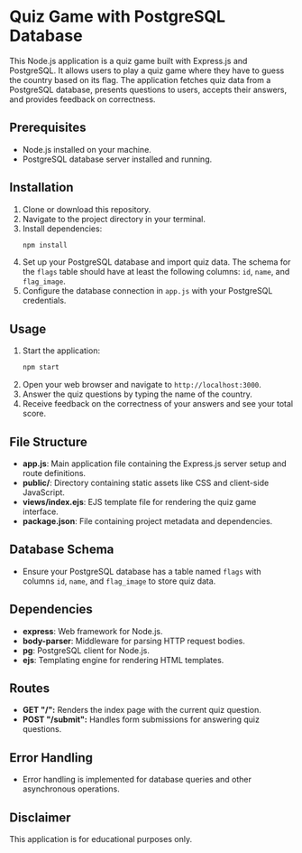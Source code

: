 # Quiz Game with PostgreSQL Database

This Node.js application is a quiz game built with Express.js and PostgreSQL. It allows users to play a quiz game where they have to guess the country based on its flag. The application fetches quiz data from a PostgreSQL database, presents questions to users, accepts their answers, and provides feedback on correctness.

## Prerequisites
- Node.js installed on your machine.
- PostgreSQL database server installed and running.

## Installation
1. Clone or download this repository.
2. Navigate to the project directory in your terminal.
3. Install dependencies:
    ```bash
    npm install
    ```
4. Set up your PostgreSQL database and import quiz data. The schema for the `flags` table should have at least the following columns: `id`, `name`, and `flag_image`.
5. Configure the database connection in `app.js` with your PostgreSQL credentials.

## Usage
1. Start the application:
    ```bash
    npm start
    ```
2. Open your web browser and navigate to `http://localhost:3000`.
3. Answer the quiz questions by typing the name of the country.
4. Receive feedback on the correctness of your answers and see your total score.

## File Structure
- **app.js**: Main application file containing the Express.js server setup and route definitions.
- **public/**: Directory containing static assets like CSS and client-side JavaScript.
- **views/index.ejs**: EJS template file for rendering the quiz game interface.
- **package.json**: File containing project metadata and dependencies.

## Database Schema
- Ensure your PostgreSQL database has a table named `flags` with columns `id`, `name`, and `flag_image` to store quiz data.

## Dependencies
- **express**: Web framework for Node.js.
- **body-parser**: Middleware for parsing HTTP request bodies.
- **pg**: PostgreSQL client for Node.js.
- **ejs**: Templating engine for rendering HTML templates.

## Routes
- **GET "/":** Renders the index page with the current quiz question.
- **POST "/submit":** Handles form submissions for answering quiz questions.

## Error Handling
- Error handling is implemented for database queries and other asynchronous operations.

## Disclaimer
This application is for educational purposes only.
